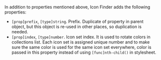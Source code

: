 In addition to properties mentioned above, Icon Finder adds the following properties:

- `[prop]prefix`, `[type]string`. Prefix. Duplicate of property in parent object, but this object is re-used in other places, so duplication is needed.
- `[prop]index`, `[type]number`. Icon set index. It is used to rotate colors in collections list. Each icon set is assigned unique number and to make sure the same color is used for the same icon set everywhere, color is passed in this property instead of using `[func]nth-child()` in stylesheet.
